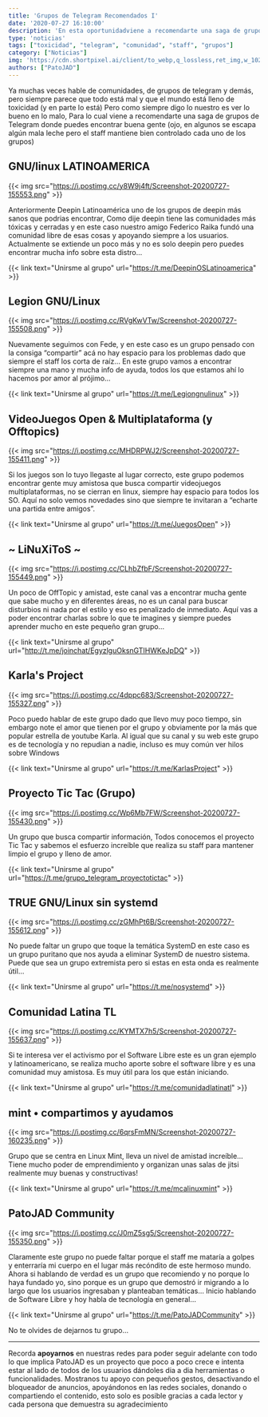```yaml
---
title: 'Grupos de Telegram Recomendados I'
date: '2020-07-27 16:10:00'
description: 'En esta oportunidadviene a recomendarte una saga de grupos de Telegram donde puedes encontrar buena gente'
type: 'noticias'
tags: ["toxicidad", "telegram", "comunidad", "staff", "grupos"]
category: ["Noticias"]
img: 'https://cdn.shortpixel.ai/client/to_webp,q_lossless,ret_img,w_1024/https://martingalmarino.com.ar/wp-content/uploads/telegram-grupo-seo-1024x576.png'
authors: ["PatoJAD"]
---
```




Ya muchas veces hable de comunidades, de grupos de telegram y demás, pero siempre parece que todo está mal y que el mundo está lleno de toxicidad (y en parte lo está) Pero como siempre digo lo nuestro es ver lo bueno en lo malo, Para lo cual viene a recomendarte una saga de grupos de Telegram donde puedes encontrar buena gente (ojo, en algunos se escapa algún mala leche pero el staff mantiene bien controlado cada uno de los grupos)




## GNU/linux LATINOAMERICA


{{< img src="https://i.postimg.cc/y8W9j4ft/Screenshot-20200727-155553.png" >}}


Anteriormente Deepin Latinoamérica uno de los grupos de deepin más sanos que podrias encontrar, Como dije deepin tiene las comunidades más tóxicas y cerradas y en este caso nuestro amigo Federico Raika fundó una comunidad libre de esas cosas y apoyando siempre a los usuarios. Actualmente se extiende un poco más y no es solo deepin pero puedes encontrar mucha info sobre esta distro…


{{< link text="Unirsme al grupo" url="https://t.me/DeepinOSLatinoamerica" >}}



## Legion GNU/Linux


{{< img src="https://i.postimg.cc/RVgKwVTw/Screenshot-20200727-155508.png" >}}


Nuevamente seguimos con Fede, y en este caso es un grupo pensado con la consiga “compartir” acá no hay espacio para los problemas dado que siempre el staff los corta de raíz… En este grupo vamos a encontrar siempre una mano y mucha info de ayuda, todos los que estamos ahí lo hacemos por amor al prójimo…


{{< link text="Unirsme al grupo" url="https://t.me/Legiongnulinux" >}}



## VideoJuegos Open & Multiplataforma (y Offtopics)


{{< img src="https://i.postimg.cc/MHDRPWJ2/Screenshot-20200727-155411.png" >}}


Si los juegos son lo tuyo llegaste al lugar correcto, este grupo podemos encontrar gente muy amistosa que busca compartir videojuegos multiplataformas, no se cierran en linux, siempre hay espacio para todos los SO. Aquí no solo vemos novedades sino que siempre te invitaran a “echarte una partida entre amigos”.


{{< link text="Unirsme al grupo" url="https://t.me/JuegosOpen" >}}



## ~ LiNuXiToS ~


{{< img src="https://i.postimg.cc/CLhbZfbF/Screenshot-20200727-155449.png" >}}


Un poco de OffTopic y amistad, este canal vas a encontrar mucha gente que sabe mucho y en diferentes áreas, no es un canal para buscar disturbios ni nada por el estilo y eso es penalizado de inmediato. Aquí vas a poder encontrar charlas sobre lo que te imagines y siempre puedes aprender mucho en este pequeño gran grupo…


{{< link text="Unirsme al grupo" url="http://t.me/joinchat/EgyzlguOksnGTIHWKeJpDQ" >}}



## Karla's Project


{{< img src="https://i.postimg.cc/4dppc683/Screenshot-20200727-155327.png" >}}


Poco puedo hablar de este grupo dado que llevo muy poco tiempo, sin embargo note el amor que tienen por el grupo y obviamente por la más que popular estrella de youtube Karla. Al igual que su canal y su web este grupo es de tecnología y no repudian a nadie, incluso es muy común ver hilos sobre Windows


{{< link text="Unirsme al grupo" url="https://t.me/KarlasProject" >}}



## Proyecto Tic Tac (Grupo)


{{< img src="https://i.postimg.cc/Wp6Mb7FW/Screenshot-20200727-155430.png" >}}


Un grupo que busca compartir información, Todos conocemos el proyecto Tic Tac y sabemos el esfuerzo increíble que realiza su staff para mantener limpio el grupo y lleno de amor.


{{< link text="Unirsme al grupo" url="https://t.me/grupo_telegram_proyectotictac" >}}



## TRUE GNU/Linux sin systemd


{{< img src="https://i.postimg.cc/zGMhPt6B/Screenshot-20200727-155612.png" >}}


No puede faltar un grupo que toque la temática SystemD en este caso es un grupo puritano que nos ayuda a eliminar SystemD de nuestro sistema. Puede que sea un grupo extremista pero si estas en esta onda es realmente útil…


{{< link text="Unirsme al grupo" url="https://t.me/nosystemd" >}}



## Comunidad Latina TL


{{< img src="https://i.postimg.cc/KYMTX7h5/Screenshot-20200727-155637.png" >}}


Si te interesa ver el activismo por el Software Libre este es un gran ejemplo y latinoamericano, se realiza mucho aporte sobre el software libre y es una comunidad muy amistosa. Es muy útil para los que están iniciando.


{{< link text="Unirsme al grupo" url="https://t.me/comunidadlatinatl" >}}



## mint • compartimos y ayudamos


{{< img src="https://i.postimg.cc/6qrsFmMN/Screenshot-20200727-160235.png" >}}


Grupo que se centra en Linux Mint, lleva un nivel de amistad increíble… Tiene mucho poder de emprendimiento y organizan unas salas de jitsi realmente muy buenas y constructivas!


{{< link text="Unirsme al grupo" url="https://t.me/mcalinuxmint" >}}



## PatoJAD Community


{{< img src="https://i.postimg.cc/J0mZ5sg5/Screenshot-20200727-155350.png" >}}


Claramente este grupo no puede faltar porque el staff me mataría a golpes y enterraría mi cuerpo en el lugar más recóndito de este hermoso mundo. Ahora si hablando de verdad es un grupo que recomiendo y no porque lo haya fundado yo, sino porque es un grupo que demostró ir migrando a lo largo que los usuarios ingresaban y planteaban temáticas… Inicio hablando de Software Libre y hoy habla de tecnología en general…


{{< link text="Unirsme al grupo" url="https://t.me/PatoJADCommunity" >}}



No te olvides de dejarnos tu grupo...



---



Recorda **apoyarnos** en nuestras redes para poder seguir adelante con todo lo que implica PatoJAD es un proyecto que poco a poco crece e intenta estar al lado de todos de los usuarios dándoles dia a dia herramientas o funcionalidades. Mostranos tu apoyo con pequeños gestos, desactivando el bloqueador de anuncios, apoyándonos en las redes sociales, donando o compartiendo el contenido, esto solo es posible gracias a cada lector y cada persona que demuestra su agradecimiento
